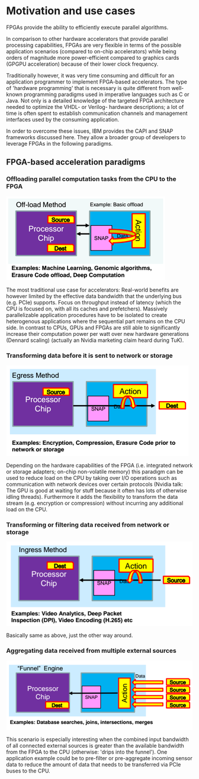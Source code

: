 # Motivation and use cases

FPGAs provide the ability to efficiently execute parallel algorithms.

In comparison to other hardware accelerators that provide parallel processing capabilities, FPGAs are very flexible in terms of the possible application scenarios \(compared to on-chip accelerators\) while being orders of magnitude more power-efficient compared to graphics cards \(GPGPU acceleration\) because of their lower clock frequency.

Traditionally however, it was very time consuming and difficult for an application programmer to implement FPGA-based accelerators. The type of 'hardware programming' that is necessary is quite different from well-known programming paradigms used in imperative languages such as C or Java. Not only is a detailed knowledge of the targeted FPGA architecture needed to optimize the VHDL- or Verilog- hardware descriptions; a lot of time is often spent to establish communication channels and management interfaces used by the consuming application.

In order to overcome these issues, IBM provides the CAPI and SNAP frameworks discussed here. They allow a broader group of developers to leverage FPGAs in the following paradigms.

## FPGA-based acceleration paradigms

### Offloading parallel computation tasks from the CPU to the FPGA

![](/assets/offload.png)

The most traditional use case for accelerators: Real-world benefits are however limited by the effective data bandwidth that the underlying bus \(e.g. PCIe\) supports. Focus on throughput instead of latency \(which the CPU is focused on, with all its caches and prefetchers\). Massively parallelizable application procedures have to be isolated to create heterogenous applications where the sequential part remains on the CPU side. In contrast to CPUs, GPUs and FPGAs are still able to significantly increase their computation power per watt over new hardware generations \(Dennard scaling\) \(actually an Nvidia marketing claim heard during TuK\).

### Transforming data before it is sent to network or storage

![](/assets/egress.png)

Depending on the hardware capabilities of the FPGA \(i.e. integrated network or storage adapters; on-chip non-volatile memory\) this paradigm can be used to reduce load on the CPU by taking over I/O operations such as communication with network devices over certain protocols \(Nvidia talk: The GPU is good at waiting for stuff because it often has lots of otherwise idling threads\). Furthermore it adds the flexibility to transform the data stream \(e.g. encryption or compression\) without incurring any additional load on the CPU.

### Transforming or filtering data received from network or storage

![](/assets/ingress.png)

Basically same as above, just the other way around.

### Aggregating data received from multiple external sources

![](/assets/funnel.png)

This scenario is especially interesting when the combined input bandwidth of all connected external sources is greater than the available bandwidth from the FPGA to the CPU \(otherwise: 'drips into the funnel'\). One application example could be to pre-filter or pre-aggregate incoming sensor data to reduce the amount of data that needs to be transferred via PCIe buses to the CPU.

